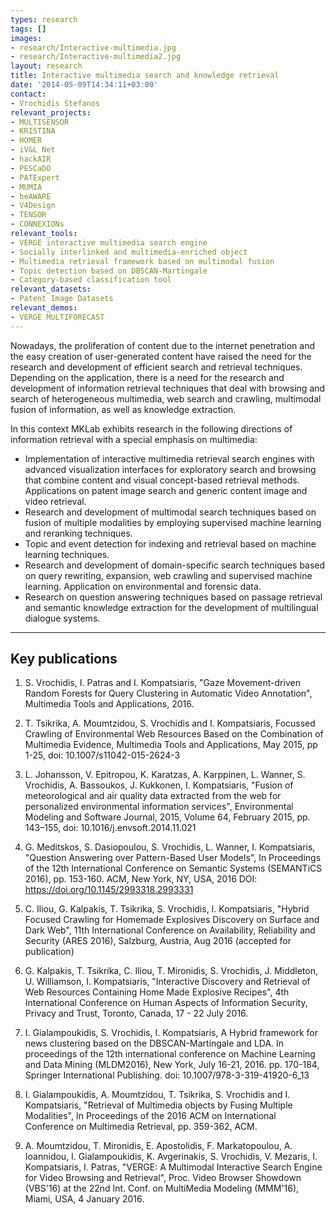 ```yaml
---
types: research
tags: []
images:
- research/Interactive-multimedia.jpg
- research/Interactive-multimedia2.jpg
layout: research
title: Interactive multimedia search and knowledge retrieval
date: '2014-05-09T14:34:11+03:00'
contact: 
- Vrochidis Stefanos
relevant_projects:
- MULTISENSOR
- KRISTINA
- HOMER
- iV&L Net
- hackAIR
- PESCaDO
- PATExpert
- MUMIA
- beAWARE
- V4Design
- TENSOR
- CONNEXIONs
relevant_tools:
- VERGE interactive multimedia search engine
- Socially interlinked and multimedia-enriched object
- Multimedia retrieval framework based on multimodal fusion
- Topic detection based on DBSCAN-Martingale
- Category-based classification tool
relevant_datasets:
- Patent Image Datasets
relevant_demos: 
- VERGE MULTIFORECAST
---
```

Nowadays, the proliferation of content due to the internet penetration and the easy creation of user-generated content have raised the need for the research and development of efficient search and retrieval techniques. Depending on the application, there is a need for the research and development of information retrieval techniques that deal with browsing and search of heterogeneous multimedia, web search and crawling, multimodal fusion of information, as well as knowledge extraction.

In this context MKLab exhibits research in the following directions of information retrieval with a special emphasis on multimedia:

- Implementation of interactive multimedia retrieval search engines with advanced visualization interfaces for exploratory search and browsing that combine content and visual concept-based retrieval methods. Applications on patent image search and generic content image and video retrieval.
- Research and development of multimodal search techniques based on fusion of multiple modalities by employing supervised machine learning and reranking techniques.
- Topic and event detection for indexing and retrieval based on machine learning techniques.
- Research and development of domain-specific search techniques based on query rewriting, expansion, web crawling and supervised machine learning. Application on environmental and forensic data.
- Research on question answering techniques based on passage retrieval and semantic knowledge extraction for the development of multilingual dialogue systems.

---

## Key publications

1. S. Vrochidis, I. Patras and I. Kompatsiaris, "Gaze Movement-driven Random Forests for Query Clustering in Automatic Video Annotation", Multimedia Tools and Applications, 2016.

1. T. Tsikrika, A. Moumtzidou, S. Vrochidis and I. Kompatsiaris, Focussed Crawling of Environmental Web Resources Based on the Combination of Multimedia Evidence, Multimedia Tools and Applications, May 2015, pp 1-25, doi: 10.1007/s11042-015-2624-3

1. L. Johansson, V. Epitropou, K. Karatzas, A. Karppinen, L. Wanner, S. Vrochidis, A. Bassoukos, J. Kukkonen, I. Kompatsiaris, "Fusion of meteorological and air quality data extracted from the web for personalized environmental information services", Environmental Modeling and Software Journal, 2015, Volume 64, February 2015, pp. 143–155, doi: 10.1016/j.envsoft.2014.11.021

1. G. Meditskos, S. Dasiopoulou, S. Vrochidis, L. Wanner, I. Kompatsiaris, "Question Answering over Pattern-Based User Models", In Proceedings of the 12th International Conference on Semantic Systems (SEMANTiCS 2016), pp. 153-160. ACM, New York, NY, USA, 2016 DOI: https://doi.org/10.1145/2993318.2993331

1. C. Iliou, G. Kalpakis, T. Tsikrika, S. Vrochidis, I. Kompatsiaris, "Hybrid Focused Crawling for Homemade Explosives Discovery on Surface and Dark Web", 11th International Conference on Availability, Reliability and Security (ARES 2016), Salzburg, Austria, Aug 2016 (accepted for publication) 
 
1. G. Kalpakis, T. Tsikrika, C. Iliou, T. Mironidis, S. Vrochidis, J. Middleton, U. Williamson, I. Kompatsiaris, "Interactive Discovery and Retrieval of Web Resources Containing Home Made Explosive Recipes", 4th International Conference on Human Aspects of Information Security, Privacy and Trust, Toronto, Canada, 17 - 22 July 2016.

1. I. Gialampoukidis, S. Vrochidis, I. Kompatsiaris, A Hybrid framework for news clustering based on the DBSCAN-Martingale and LDA. In proceedings of the 12th international conference on Machine Learning and Data Mining (MLDM2016), New York, July 16-21, 2016. pp. 170-184, Springer International Publishing. doi: 10.1007/978-3-319-41920-6_13

1. I. Gialampoukidis, A. Moumtzidou, T. Tsikrika, S. Vrochidis and I. Kompatsiaris, "Retrieval of Multimedia objects by Fusing Multiple Modalities", In Proceedings of the 2016 ACM on International Conference on Multimedia Retrieval, pp. 359-362, ACM.

1. A. Moumtzidou, T. Mironidis, E. Apostolidis, F. Markatopoulou, A. Ioannidou, I. Gialampoukidis, K. Avgerinakis, S. Vrochidis, V. Mezaris, I. Kompatsiaris, I. Patras, "VERGE: A Multimodal Interactive Search Engine for Video Browsing and Retrieval", Proc. Video Browser Showdown (VBS'16) at the 22nd Int. Conf. on MultiMedia Modeling (MMM'16), Miami, USA, 4 January 2016.
